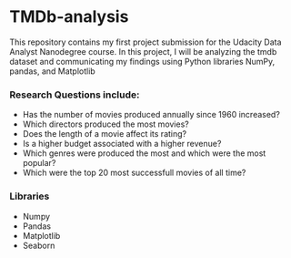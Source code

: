# TMDb-analysis

This repository contains my first project submission for the Udacity Data Analyst Nanodegree course. In this project, I will be analyzing the tmdb dataset and 
communicating my findings using Python libraries NumPy, pandas, and Matplotlib

### Research Questions include:
- Has the number of movies produced annually since 1960 increased?
- Which directors produced the most movies?
- Does the length of a movie affect its rating?
- Is a higher budget associated with a higher revenue?
- Which genres were produced the most and which were the most popular?
- Which were the top 20 most successfull movies of all time?

### Libraries
- Numpy
- Pandas
- Matplotlib
- Seaborn
